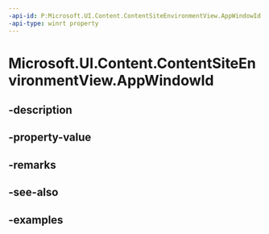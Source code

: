 ```yaml
---
-api-id: P:Microsoft.UI.Content.ContentSiteEnvironmentView.AppWindowId
-api-type: winrt property
---
```


# Microsoft.UI.Content.ContentSiteEnvironmentView.AppWindowId

<!--
public Microsoft.UI.WindowId AppWindowId { get; }
-->


## -description

## -property-value

## -remarks

## -see-also

## -examples


